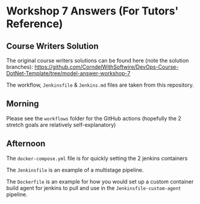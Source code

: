 # Workshop 7 Answers (For Tutors' Reference)

## Course Writers Solution
The original course writers solutions can be found here (note the solution branches): 
https://github.com/CorndelWithSoftwire/DevOps-Course-DotNet-Template/tree/model-answer-workshop-7

The workflow, `Jenkinsfile` & `Jenkins.md` files are taken from this repository.

## Morning
Please see the `workflows` folder for the GitHub actions
(hopefully the 2 stretch goals are relatively self-explanatory)

## Afternoon
The `docker-compose.yml` file is for quickly setting the 2 jenkins containers

The `Jenkinsfile` is an example of a multistage pipeline.

The `Dockerfile` is an example for how you would set up a custom container build agent for jenkins to pull and use in the `Jenkinsfile-custom-agent` pipeline.